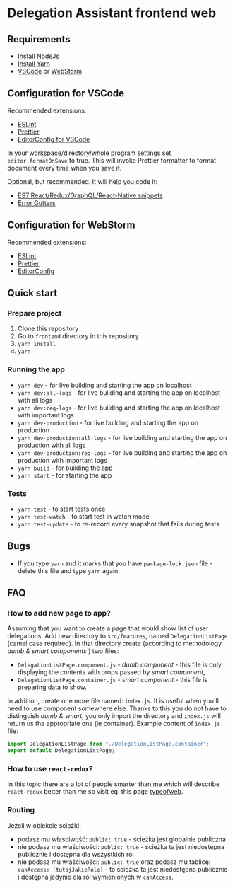 # Delegation Assistant frontend web

## Requirements

- [Install NodeJs](https://nodejs.org/en/download/)
- [Install Yarn](https://yarnpkg.com/en/docs/install#windows-stable)
- [VSCode](https://code.visualstudio.com/) or [WebStorm](https://www.jetbrains.com/webstorm/)

## Configuration for VSCode

Recommended extensions:

- [ESLint](https://marketplace.visualstudio.com/items?itemName=dbaeumer.vscode-eslint)
- [Prettier](https://marketplace.visualstudio.com/items?itemName=esbenp.prettier-vscode)
- [EditorConfig for VSCode](https://marketplace.visualstudio.com/items?itemName=EditorConfig.EditorConfig)

In your workspace/directory/whole program settings set `editor.formatOnSave` to true. This will invoke Prettier formatter to format document every time when you save it.

Optional, but recommended. It will help you code it:

- [ES7 React/Redux/GraphQL/React-Native snippets](https://marketplace.visualstudio.com/items?itemName=dsznajder.es7-react-js-snippets)
- [Error Gutters](https://marketplace.visualstudio.com/items?itemName=IgorSbitnev.error-gutters)

## Configuration for WebStorm

Recommended extensions:

- [ESLint](https://plugins.jetbrains.com/plugin/7494-eslint)
- [Prettier](https://plugins.jetbrains.com/plugin/10456-prettier)
- [EditorConfig](https://plugins.jetbrains.com/plugin/7294-editorconfig)

## Quick start

### Prepare project

1. Clone this repository
2. Go to `frontend` directory in this repository
3. `yarn install`
4. `yarn`

### Running the app

- `yarn dev` - for live building and starting the app on localhost
- `yarn dev:all-logs` - for live building and starting the app on localhost with all logs
- `yarn dev:req-logs` - for live building and starting the app on localhost with important logs
- `yarn dev-production` - for live building and starting the app on production
- `yarn dev-production:all-logs` - for live building and starting the app on production with all logs
- `yarn dev-production:req-logs` - for live building and starting the app on production with important logs
- `yarn build` - for building the app
- `yarn start` - for starting the app

### Tests

- `yarn test` - to start tests once
- `yarn test-watch` - to start test in watch mode
- `yarn test-update` - to re-record every snapshot that fails during tests

## Bugs

- If you type `yarn` and it marks that you have `package-lock.json` file - delete this file and type `yarn` again.

## FAQ

### How to add new page to app?

Assuming that you want to create a page that would show list of user delegations. Add new directory to `src/features`, named `DelegationListPage` (camel case required). In that directory create (according to methodology _dumb & smart components_ ) two files:

- `DelegationListPage.component.js` - _dumb component_ - this file is only displaying the contents with props passed by _smart component_,
- `DelegationListPage.container.js` - _smart component_ - this file is preparing data to show.

In addition, create one more file named: `index.js`. It is useful when you'll need to use component somewhere else. Thanks to this you do not have to distinguish _dumb & smart_, you only import the directory and `index.js` will return us the appropriate one (ie container). Example content of `index.js` file:

```javascript
import DelegationListPage from "./DelegationListPage.container";
export default DelegationListPage;
```

### How to use `react-redux`?

In this topic there are a lot of people smarter than me which will describe `react-redux` better than me so visit eg. this page [typeofweb](https://typeofweb.com/2018/04/06/react-redux-kurs-wprowadzenie-i-podstawy/).

### Routing

Jeżeli w obiekcie ścieżki:
- podasz mu właściwość: `public: true` - ścieżka jest globalnie publiczna
- nie podasz mu właściwości: `public: true` - ścieżka ta jest niedostępna publicznie i dostępna dla wszystkich ról
- nie podasz mu właściwości: `public: true` oraz podasz mu tablicę: `canAccess: [tutajJakieRole]` - to ścieżka ta jest niedostępna publicznie i dostępna jedynie dla ról wymienionych w `canAccess`.
